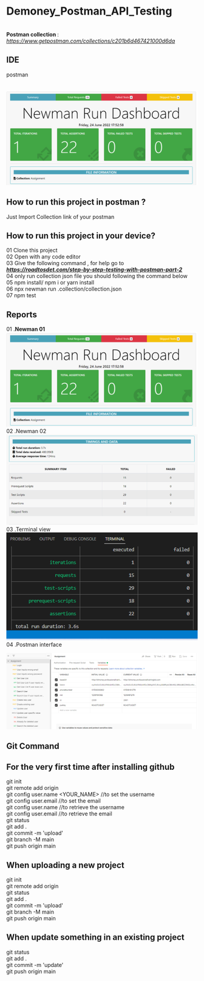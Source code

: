 # Demoney_Postman_API_Testing
<br><b>Postman collection </b>: <i> https://www.getpostman.com/collections/c201b6d467421000d6da</i>
<br>
## IDE
postman
<br><br><br>
<img src="https://github.com/aladnansami/Demoney_Postman_API_Testing/blob/main/collection/newman-01.png">

## How to run this project in postman ?
Just Import Collection link of your postman 


## How to run this project in your device?
01 Clone this project <br>
02 Open with any code editor <br>
03 Give the following command , for help go to <b><i> https://roadtosdet.com/step-by-step-testing-with-postman-part-2 </i></b><br>
04 only run collection json file you should following the command below<br>
05 npm install/ npm i or yarn install<br>
06 npx newman run .collection/collection.json<br>
07 npm test<br>

## Reports 

01 .<b>Newman 01</b> <br>
<img src="https://github.com/aladnansami/Demoney_Postman_API_Testing/blob/main/collection/newman-01.png"> <br>
02 .Newman 02 <br>
<img src="https://github.com/aladnansami/Demoney_Postman_API_Testing/blob/main/collection/newman-02.png"><br>
03 .Terminal view <br>
<img src="https://github.com/aladnansami/Demoney_Postman_API_Testing/blob/main/collection/terminal%20report.png"><br>
04 .Postman interface <br>

<img src="https://github.com/aladnansami/Demoney_Postman_API_Testing/blob/main/collection/postman.png"><br>

## Git Command
## For the very first time after installing github
git init <br>
git remote add origin <URL><br>
git config user.name <YOUR_NAME> //to set the username<br>
git config user.email <EMAIL> //to set the email<br>
git config user.name //to retrieve the username<br>
git config user.email //to retrieve the email<br>
git status<br>
git add .<br>
git commit -m 'upload'<br>
git branch -M main<br>
git push origin main<br>

## When uploading a new project

git init<br>
git remote add origin <URL><br>
git status<br>
git add .<br>
git commit -m 'upload'<br>
git branch -M main<br>
git push origin main<br>

## When update something in an existing project
git status<br>
git add .<br>
git commit -m 'update'<br>
git push origin main<br>
